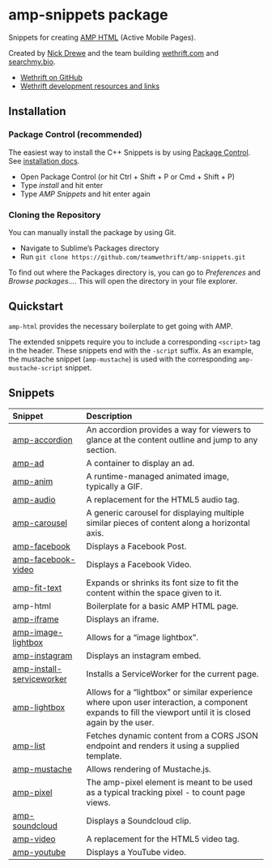 # amp-snippets package

Snippets for creating [AMP HTML](https://www.ampproject.org/) (Active Mobile Pages).

Created by [Nick Drewe](https://www.twitter.com/nickdrewe) and the team building [wethrift.com](https://www.wethrift.com) and [searchmy.bio](https://www.searchby.bio).

- [Wethrift on GitHub](https://github.com/teamwethrift)
- [Wethrift development resources and links](https://wethrift.github.io/)

## Installation

### Package Control (recommended)

The easiest way to install the C++ Snippets is by using [Package Control](https://packagecontrol.io/). See [installation docs](https://packagecontrol.io/installation).

- Open Package Control (or hit Ctrl + Shift + P or Cmd + Shift + P)
- Type _install_ and hit enter
- Type _AMP Snippets_ and hit enter again

### Cloning the Repository

You can manually install the package by using Git.

- Navigate to Sublime’s Packages directory
- Run `git clone https://github.com/teamwethrift/amp-snippets.git`

To find out where the Packages directory is, you can go to _Preferences_ and _Browse packages…_. This will open the directory in your file explorer.

## Quickstart

`amp-html` provides the necessary boilerplate to get going with AMP.

The extended snippets require you to include a corresponding `<script>` tag in the header. These snippets end with the `-script` suffix. As an example, the mustache snippet (`amp-mustache`) is used with the corresponding `amp-mustache-script` snippet.

## Snippets
| Snippet        | Description    |
| :------------- | :------------- |
| [amp-accordion](https://www.ampproject.org/docs/reference/extended/amp-accordion.html) | An accordion provides a way for viewers to glance at the content outline and jump to any section. |
| [amp-ad](https://www.ampproject.org/docs/reference/amp-ad.html) | A container to display an ad. |
| [amp-anim](https://www.ampproject.org/docs/reference/extended/amp-anim.html) | A runtime-managed animated image, typically a GIF. |
| [amp-audio](https://www.ampproject.org/docs/reference/extended/amp-audio.html) | A replacement for the HTML5 audio tag. |
| [amp-carousel](https://www.ampproject.org/docs/reference/extended/amp-carousel.html) | A generic carousel for displaying multiple similar pieces of content along a horizontal axis. |
| [amp-facebook](https://www.ampproject.org/docs/reference/extended/amp-facebook.html) | Displays a Facebook Post. |
| [amp-facebook-video](https://www.ampproject.org/docs/reference/extended/amp-facebook.html) | Displays a Facebook Video. |
| [amp-fit-text](https://www.ampproject.org/docs/reference/extended/amp-fit-text.html) | Expands or shrinks its font size to fit the content within the space given to it. |
| amp-html | Boilerplate for a basic AMP HTML page. |
| [amp-iframe](https://www.ampproject.org/docs/reference/extended/amp-iframe.html) | Displays an iframe. |
| [amp-image-lightbox](https://www.ampproject.org/docs/reference/extended/amp-image-lightbox.html) | Allows for a “image lightbox”. |
| [amp-instagram](https://www.ampproject.org/docs/reference/extended/amp-instagram.html) | Displays an instagram embed. |
| [amp-install-serviceworker](https://www.ampproject.org/docs/reference/extended/amp-install-serviceworker.html) | Installs a ServiceWorker for the current page. |
| [amp-lightbox](https://www.ampproject.org/docs/reference/extended/amp-lightbox.html) | Allows for a “lightbox” or similar experience where upon user interaction, a component expands to fill the viewport until it is closed again by the user. |
| [amp-list](https://www.ampproject.org/docs/reference/extended/amp-list.html) | Fetches dynamic content from a CORS JSON endpoint and renders it using a supplied template. |
| [amp-mustache](https://www.ampproject.org/docs/reference/extended/amp-mustache.html) | Allows rendering of Mustache.js. |
| [amp-pixel](https://www.ampproject.org/docs/reference/amp-pixel.html) | The amp-pixel element is meant to be used as a typical tracking pixel - to count page views. |
| [amp-soundcloud](https://www.ampproject.org/docs/reference/extended/amp-soundcloud.html) | Displays a Soundcloud clip. |
| [amp-video](https://www.ampproject.org/docs/reference/amp-video.html) | A replacement for the HTML5 video tag. |
| [amp-youtube](https://www.ampproject.org/docs/reference/extended/amp-youtube.html) | Displays a YouTube video. |
